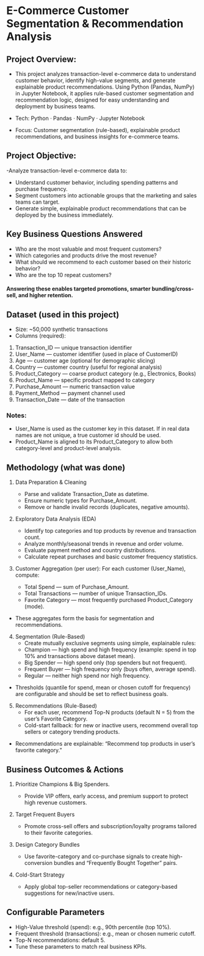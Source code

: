 # E-Commerce Customer Segmentation & Recommendation Analysis
## Project Overview: 
- This project analyzes transaction-level e-commerce data to understand customer behavior, identify high-value segments, and generate explainable product recommendations.
  Using Python (Pandas, NumPy) in Jupyter Notebook, it applies rule-based customer segmentation and recommendation logic, designed for easy understanding and deployment by business teams.

- Tech: Python · Pandas · NumPy · Jupyter Notebook
- Focus: Customer segmentation (rule-based), explainable product recommendations, and business insights for e-commerce teams.

## Project Objective:
-Analyze transaction-level e-commerce data to:
- Understand customer behavior, including spending patterns and purchase frequency.
- Segment customers into actionable groups that the marketing and sales teams can target.
- Generate simple, explainable product recommendations that can be deployed by the business immediately.

## Key Business Questions Answered

- Who are the most valuable and most frequent customers?
- Which categories and products drive the most revenue?
- What should we recommend to each customer based on their historic behavior?
- Who are the top 10 repeat customers?

#### Answering these enables targeted promotions, smarter bundling/cross-sell, and higher retention.

## Dataset (used in this project)

- Size: ~50,000 synthetic transactions
- Columns (required):
1. Transaction_ID — unique transaction identifier
2. User_Name — customer identifier (used in place of CustomerID)
3. Age — customer age (optional for demographic slicing)
4. Country — customer country (useful for regional analysis)
5. Product_Category — coarse product category (e.g., Electronics, Books)
6. Product_Name — specific product mapped to category
7. Purchase_Amount — numeric transaction value
8. Payment_Method — payment channel used
9. Transaction_Date — date of the transaction

### Notes:

- User_Name is used as the customer key in this dataset. If in real data names are not unique, a true customer id should be used.
- Product_Name is aligned to its Product_Category to allow both category-level and product-level analysis.

## Methodology (what was done)
1. Data Preparation & Cleaning
   - Parse and validate Transaction_Date as datetime.
   - Ensure numeric types for Purchase_Amount.
   - Remove or handle invalid records (duplicates, negative amounts).

2. Exploratory Data Analysis (EDA)
   - Identify top categories and top products by revenue and transaction count.
   - Analyze monthly/seasonal trends in revenue and order volume.
   - Evaluate payment method and country distributions.
   - Calculate repeat purchases and basic customer frequency statistics.

3. Customer Aggregation (per user): For each customer (User_Name), compute:
   - Total Spend — sum of Purchase_Amount.
   - Total Transactions — number of unique Transaction_IDs.
   - Favorite Category — most frequently purchased Product_Category (mode).
- These aggregates form the basis for segmentation and recommendations.

4. Segmentation (Rule-Based)
   - Create mutually exclusive segments using simple, explainable rules:
   - Champion — high spend and high frequency (example: spend in top 10% and transactions above dataset mean).
   - Big Spender — high spend only (top spenders but not frequent).
   - Frequent Buyer — high frequency only (buys often, average spend).
   - Regular — neither high spend nor high frequency.
- Thresholds (quantile for spend, mean or chosen cutoff for frequency) are configurable and should be set to reflect business goals.

5. Recommendations (Rule-Based)
    - For each user, recommend Top-N products (default N = 5) from the user’s Favorite Category.
    - Cold-start fallback: for new or inactive users, recommend overall top sellers or category trending products.
- Recommendations are explainable: “Recommend top products in user’s favorite category.”


## Business Outcomes & Actions
1) Prioritize Champions & Big Spenders.
   - Provide VIP offers, early access, and premium support to protect high revenue customers.

2) Target Frequent Buyers
   - Promote cross-sell offers and subscription/loyalty programs tailored to their favorite categories.

3) Design Category Bundles
   - Use favorite-category and co-purchase signals to create high-conversion bundles and “Frequently Bought Together” pairs.

4) Cold-Start Strategy
   - Apply global top-seller recommendations or category-based suggestions for new/inactive users.


## Configurable Parameters
   - High-Value threshold (spend): e.g., 90th percentile (top 10%).
   - Frequent threshold (transactions): e.g., mean or chosen numeric cutoff.
   - Top-N recommendations: default 5.
- Tune these parameters to match real business KPIs.
